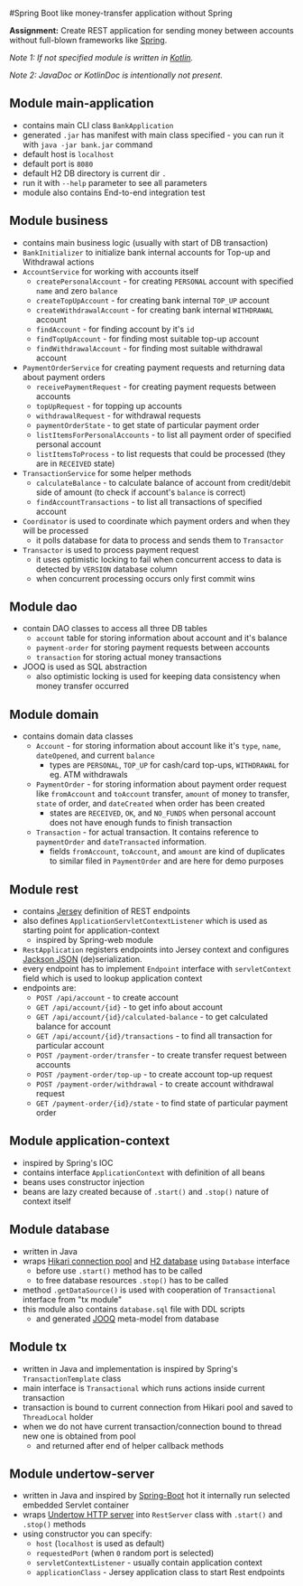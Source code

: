 #Spring Boot like money-transfer application without Spring

**Assignment:** Create REST application for sending money between accounts without full-blown frameworks like [Spring](https://spring.io/projects/spring-framework). 

*Note 1: If not specified module is written in [Kotlin](https://kotlinlang.org/).*

*Note 2: JavaDoc or KotlinDoc is intentionally not present.*

## Module main-application

- contains main CLI class `BankApplication`
- generated `.jar` has manifest with main class specified - you can run it with `java -jar bank.jar` command
- default host is `localhost`
- default port is `8080`
- default H2 DB directory is current dir `.`
- run it with `--help` parameter to see all parameters
- module also contains End-to-end integration test

## Module business

- contains main business logic (usually with start of DB transaction)
- `BankInitializer` to initialize bank internal accounts for Top-up and Withdrawal actions
- `AccountService` for working with accounts itself
  - `createPersonalAccount` - for creating `PERSONAL` account with specified `name` and zero `balance`
  - `createTopUpAccount` - for creating bank internal `TOP_UP` account
  - `createWithdrawalAccount` - for creating bank internal `WITHDRAWAL` account
  - `findAccount` - for finding account by it's `id`
  - `findTopUpAccount` - for finding most suitable top-up account
  - `findWithdrawalAccount` - for finding most suitable withdrawal account
- `PaymentOrderService` for creating payment requests and returning data about payment orders
  - `receivePaymentRequest` - for creating payment requests between accounts
  - `topUpRequest` - for topping up accounts
  - `withdrawalRequest` - for withdrawal requests
  - `paymentOrderState` - to get state of particular payment order
  - `listItemsForPersonalAccounts` - to list all payment order of specified personal account
  - `listItemsToProcess` - to list requests that could be processed (they are in `RECEIVED` state)
- `TransactionService` for some helper methods
  - `calculateBalance` - to calculate balance of account from credit/debit side of amount (to check if account's `balance` is correct)
  - `findAccountTransactions` - to list all transactions of specified account
- `Coordinator` is used to coordinate which payment orders and when they will be processed
  - it polls database for data to process and sends them to `Transactor`
- `Transactor` is used to process payment request
  - it uses optimistic locking to fail when concurrent access to data is detected by `VERSION` database column
  - when concurrent processing occurs only first commit wins

## Module dao

- contain DAO classes to access all three DB tables
  - `account` table for storing information about account and it's balance
  - `payment-order` for storing payment requests between accounts
  - `transaction` for storing actual money transactions
- JOOQ is used as SQL abstraction
  - also optimistic locking is used for keeping data consistency when money transfer occurred 

## Module domain

- contains domain data classes
  - `Account` - for storing information about account like it's `type`, `name`, `dateOpened`, and current `balance`
    - types are `PERSONAL`, `TOP_UP` for cash/card top-ups, `WITHDRAWAL` for eg. ATM withdrawals
  - `PaymentOrder` - for storing information about payment order request like `fromAccount` and `toAccount` transfer, `amount` of money to transfer, `state` of order, and `dateCreated` when order has been created
    - states are `RECEIVED`, `OK`, and `NO_FUNDS` when personal account does not have enough funds to finish transaction
  - `Transaction` - for actual transaction. It contains reference to `paymentOrder` and `dateTransacted` information.
    - fields `fromAccount`, `toAccount`, and `amount` are kind of duplicates to similar filed in `PaymentOrder` and are here for demo purposes

## Module rest

- contains [Jersey](https://jersey.github.io) definition of REST endpoints
- also defines `ApplicationServletContextListener` which is used as starting point for application-context
  - inspired by Spring-web module
- `RestApplication` registers endpoints into Jersey context and configures [Jackson JSON](http://fasterxml.com/) (de)serialization.
- every endpoint has to implement `Endpoint` interface with `servletContext` field which is used to lookup application context
- endpoints are: 
  - `POST /api/account` - to create account
  - `GET /api/account/{id}` - to get info about account
  - `GET /api/account/{id}/calculated-balance` - to get calculated balance for account
  - `GET /api/account/{id}/transactions` - to find all transaction for particular account
  - `POST /payment-order/transfer` - to create transfer request between accounts
  - `POST /payment-order/top-up` - to create account top-up request
  - `POST /payment-order/withdrawal` - to create account withdrawal request
  - `GET /payment-order/{id}/state` - to find state of particular payment order

## Module application-context

- inspired by Spring's IOC
- contains interface `ApplicationContext` with definition of all beans
- beans uses constructor injection
- beans are lazy created because of `.start()` and `.stop()` nature of context itself 

## Module database

- written in Java
- wraps [Hikari connection pool](https://brettwooldridge.github.io/HikariCP/) and [H2 database](http://h2database.com) using `Database` interface
  - before use `.start()` method has to be called
  - to free database resources `.stop()` has to be called
- method `.getDataSource()` is used with cooperation of `Transactional` interface from "tx module"
- this module also contains `database.sql` file with DDL scripts
  - and generated [JOOQ](http://www.jooq.org) meta-model from database 

## Module tx

- written in Java and implementation is inspired by Spring's `TransactionTemplate` class
- main interface is `Transactional` which runs actions inside current transaction
- transaction is bound to current connection from Hikari pool and saved to `ThreadLocal` holder
- when we do not have current transaction/connection bound to thread new one is obtained from pool
  - and returned after end of helper callback methods

## Module undertow-server

- written in Java and inspired by [Spring-Boot](https://spring.io/projects/spring-boot) hot it internally run selected embedded Servlet container
- wraps [Undertow HTTP server](http://undertow.io/) into `RestServer` class with `.start()` and `.stop()` methods
- using constructor you can specify:
  - `host` (`localhost` is used as default)
  - `requestedPort` (when `0` random port is selected)
  - `servletContextListener` - usually contain application context
  - `applicationClass` - Jersey application class to start Rest endpoints 
